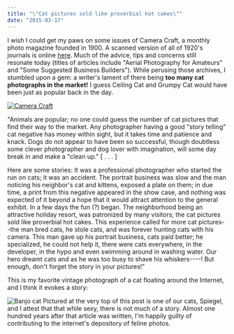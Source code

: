 ```yaml
---
title: "\"Cat pictures sold like proverbial hot cakes\""
date: "2015-03-17"
---
```


I wish I could get my paws on some issues of Camera Craft, a monthly photo magazine founded in 1900. A scanned version of all of 1920's journals is online [here](https://books.google.com/books?id=9QzOAAAAMAAJ&dq=%22camera%20craft%22&pg=PP7#v=onepage&q=%22camera%20craft%22&f=false). Much of the advice, tips and concerns still resonate today (titles of articles include "Aerial Photography for Amateurs" and "Some Suggested Business Builders"). While perusing those archives, I stumbled upon a gem: a writer's lament of there being **too many cat photographs in the market!** I guess Ceiling Cat and Grumpy Cat would have been just as popular back in the day.

[![Camera Craft](images/camera-craft-vol28-no10-1024x772.jpg)](http://shelly-black.com/wp-content/uploads/2015/03/camera-craft-vol28-no10.jpg)

"Animals are popular; no one could guess the number of cat pictures that find their way to the market. Any photographer having a good "story telling" cat negative has money within sight, but it takes time and patience and knack. Dogs do not appear to have been so successful, though doubtless some clever photographer and dog lover with imagination, will some day break in and make a "clean up." \[ . . . \]

Here are some stories: It was a professional photographer who started the run on cats; it was an accident. The portrait business was slow and the man noticing his neighbor's cat and kittens, exposed a plate on them; in due time, a print from this negative appeared in the show case, and nothing was expected of it beyond a hope that it would attract attention to the general exhibit. In a few days the fun (?) began. The neighborhood being an attractive holiday resort, was patronized by many visitors; the cat pictures sold like proverbial hot cakes. This experience called for more cat pictures--the man bred cats, he stole cats, and was forever hunting cats with his camera. This man gave up his portrait business, cats paid better; he specialized, he could not help it, there were cats everywhere, in the developer, in the hypo and even swimming around in washing water. Our hero dreamt cats and as he was too busy to shave his whiskers----! But enough, don't forget the story in your pictures!"

This is my favorite vintage photograph of a cat floating around the Internet, and I think it evokes a story:

![Banjo cat](images/Banjo-Cat.jpg) Pictured at the very top of this post is one of our cats, Spiegel, and I attest that that while sexy, there is not much of a story. Almost one hundred years after that article was written, I'm happily guilty of contributing to the internet's depository of feline photos.
